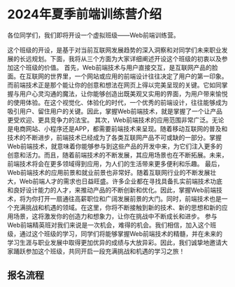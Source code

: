 # 2024年夏季前端训练营介绍

各位同学们，我们即将开设一个虚拟班级——Web前端训练营。

这个班级的开设，是基于对当前互联网发展趋势的深入洞察和对同学们未来职业发展的长远规划。下面，我将从三个方面为大家详细阐述开设这个班级的初衷以及参加这个班级的价值。 首先，Web前端技术与用户直接交互，是互联网产品的脸面。在互联网的世界里，一个网站或应用的前端设计往往决定了用户的第一印象。而前端技术正是那个能让你的创意和想法在网页上得以完美呈现的关键。它如同掌握与用户心灵沟通的魔法，让你能够创造出既美观又实用的界面，为用户带来愉悦的使用体验。在这个视觉化、体验化的时代，一个优秀的前端设计，往往能够成为吸引用户、留住用户的关键。因此，掌握Web前端技术，就是掌握了一个让产品更受欢迎、更具竞争力的法宝。 其次，Web前端技术的应用范围非常广泛。无论是电商网站、小程序还是APP，都需要前端技术来呈现。随着移动互联网的普及和技术的不断进步，前端技术已经成为了各类互联网产品不可或缺的一部分。掌握Web前端技术，就意味着你能够参与到这些产品的开发中来，为它们注入更多的创意和活力。而且，随着前端技术的不断发展，其应用场景也在不断拓展。未来，前端技术将会在更多领域得到应用，为人们的生活带来更多便利和乐趣。 最后，Web前端技术的应用前景和就业前景也非常好。随着互联网行业的不断发展壮大，Web前端人才的需求也日益旺盛。许多企业都在寻找具备扎实前端技术功底和良好设计能力的人才，来推动产品的不断创新和优化。因此，掌握Web前端技术，将为你打开一扇通往高薪职位和广阔发展前景的大门。同时，前端技术也是一个充满挑战和机遇的领域。在这里，你将不断接触到新的技术、新的思想和新的应用场景，这将激发你的创造力和想象力，让你在挑战中不断成长和进步。 参与Web前端精英班对我们来说是一次机会，难得的机会。我们相信，加入这个班级，通过这个班级的学习，同学们将能够掌握Web前端技术的精髓，并在未来的学习生涯与职业发展中取得更加优异的成绩与大放异彩。因此，我们诚挚地邀请大家踊跃参加这个班级，共同开启一段充满挑战和机遇的学习之旅！

## 报名流程